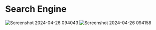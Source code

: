 # Search Engine 
![Screenshot 2024-04-26 094043](https://github.com/user-attachments/assets/dbe87153-aa92-4d9c-9183-cdfcfd7a38bf)
![Screenshot 2024-04-26 094158](https://github.com/user-attachments/assets/f9da60d0-ab7b-45d8-8583-e5911a999f2d)
